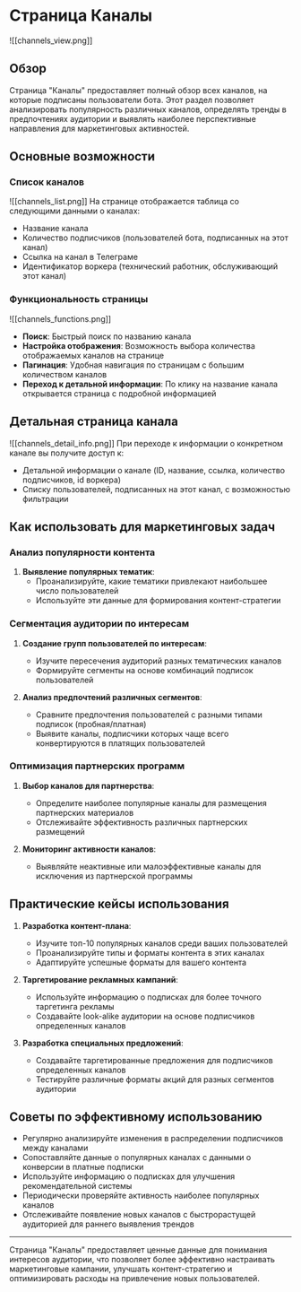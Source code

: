 # Страница Каналы

![[channels_view.png]]

## Обзор

Страница "Каналы"  предоставляет полный обзор всех каналов, на которые подписаны пользователи бота. Этот раздел позволяет анализировать популярность различных каналов, определять тренды в предпочтениях аудитории и выявлять наиболее перспективные направления для маркетинговых активностей.

## Основные возможности

### Список каналов

![[channels_list.png]]
На странице отображается таблица со следующими данными о каналах:
- Название канала
- Количество подписчиков (пользователей бота, подписанных на этот канал)
- Ссылка на канал в Телеграме
- Идентификатор воркера (технический работник, обслуживающий этот канал)

### Функциональность страницы

![[channels_functions.png]]
- **Поиск**: Быстрый поиск по названию канала
- **Настройка отображения**: Возможность выбора количества отображаемых каналов на странице
- **Пагинация**: Удобная навигация по страницам с большим количеством каналов
- **Переход к детальной информации**: По клику на название канала открывается страница с подробной информацией

## Детальная страница канала

![[channels_detail_info.png]]
При переходе к информации о конкретном канале вы получите доступ к:
- Детальной информации о канале (ID, название, ссылка, количество подписчиков, id воркера)
- Списку пользователей, подписанных на этот канал, с возможностью фильтрации

## Как использовать для маркетинговых задач

### Анализ популярности контента

1. **Выявление популярных тематик**:
   - Проанализируйте, какие тематики привлекают наибольшее число пользователей
   - Используйте эти данные для формирования контент-стратегии

### Сегментация аудитории по интересам

1. **Создание групп пользователей по интересам**:
   - Изучите пересечения аудиторий разных тематических каналов
   - Формируйте сегменты на основе комбинаций подписок пользователей

2. **Анализ предпочтений различных сегментов**:
   - Сравните предпочтения пользователей с разными типами подписок (пробная/платная)
   - Выявите каналы, подписчики которых чаще всего конвертируются в платящих пользователей

### Оптимизация партнерских программ

1. **Выбор каналов для партнерства**:
   - Определите наиболее популярные каналы для размещения партнерских материалов
   - Отслеживайте эффективность различных партнерских размещений

2. **Мониторинг активности каналов**:
   - Выявляйте неактивные или малоэффективные каналы для исключения из партнерской программы

## Практические кейсы использования

1. **Разработка контент-плана**:
   - Изучите топ-10 популярных каналов среди ваших пользователей
   - Проанализируйте типы и форматы контента в этих каналах
   - Адаптируйте успешные форматы для вашего контента

2. **Таргетирование рекламных кампаний**:
   - Используйте информацию о подписках для более точного таргетинга рекламы
   - Создавайте look-alike аудитории на основе подписчиков определенных каналов

3. **Разработка специальных предложений**:
   - Создавайте таргетированные предложения для подписчиков определенных каналов
   - Тестируйте различные форматы акций для разных сегментов аудитории

## Советы по эффективному использованию

- Регулярно анализируйте изменения в распределении подписчиков между каналами
- Сопоставляйте данные о популярных каналах с данными о конверсии в платные подписки
- Используйте информацию о подписках для улучшения рекомендательной системы
- Периодически проверяйте активность наиболее популярных каналов
- Отслеживайте появление новых каналов с быстрорастущей аудиторией для раннего выявления трендов

---

Страница "Каналы" предоставляет ценные данные для понимания интересов аудитории, что позволяет более эффективно настраивать маркетинговые кампании, улучшать контент-стратегию и оптимизировать расходы на привлечение новых пользователей.
